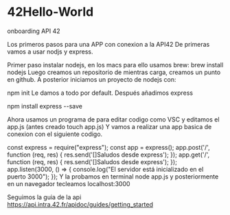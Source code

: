 # 42Hello-World
onboarding API 42

Los primeros pasos para una APP con conexion a la API42 De primeras vamos a usar nodjs y express.

Primer paso instalar nodejs, en los macs para ello usamos brew:
brew install nodejs
Luego creamos un repositorio de mientras carga, creamos un punto en github. A posterior iniciamos un proyecto de nodejs con:

npm init
Le damos a todo por default.
Después añadimos express

npm install express --save

Ahora usamos un programa de para editar codigo como VSC y editamos el app.js (antes creado touch app.js) Y vamos a realizar una app basica de conexion con el siguiente codigo.

const express = require("express");
const app = express();
app.post('/', function (req, res) {
  res.send('[]Saludos desde express');
});
app.get('/', function (req, res) {
  res.send('[]Saludos desde express');
});
app.listen(3000, () => {
 console.log("El servidor está inicializado en el puerto 3000");
});
Y la probamos en terminal node app.js y posteriormente en un navegador tecleamos localhost:3000

Seguimos la guia de la api https://api.intra.42.fr/apidoc/guides/getting_started
